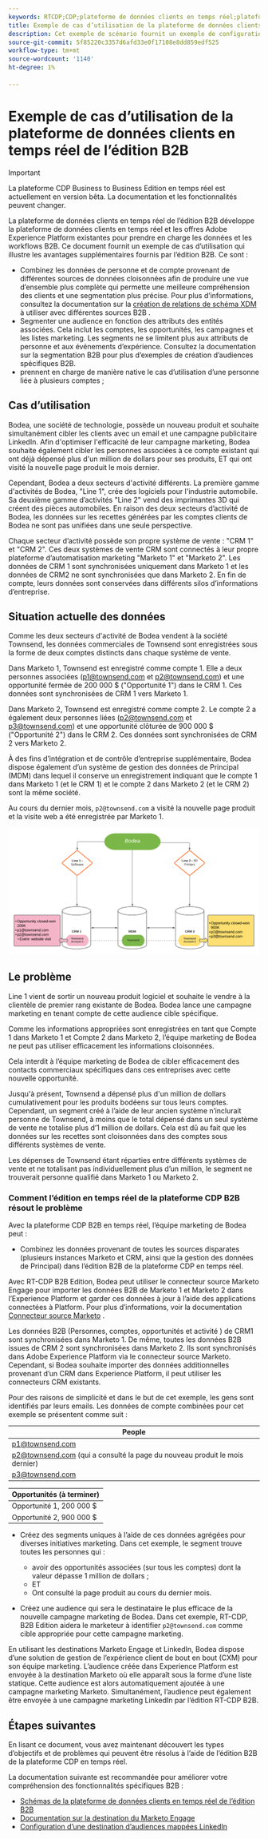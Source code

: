 ```yaml
---
keywords: RTCDP;CDP;plateforme de données clients en temps réel;plateforme de données clients en temps réel;cdp en temps réel;cdp;rtcdp
title: Exemple de cas d’utilisation de la plateforme de données clients en temps réel de l’édition B2B
description: Cet exemple de scénario fournit un exemple de configuration de votre implémentation de la plateforme de données clients en temps réel de l’édition B2B.
source-git-commit: 5f85220c3357d6afd33e0f17108e8dd859edf525
workflow-type: tm+mt
source-wordcount: '1140'
ht-degree: 1%

---
```


# Exemple de cas d’utilisation de la plateforme de données clients en temps réel de l’édition B2B

>[!IMPORTANT]
>
>La plateforme CDP Business to Business Edition en temps réel est actuellement en version bêta. La documentation et les fonctionnalités peuvent changer.

La plateforme de données clients en temps réel de l’édition B2B développe la plateforme de données clients en temps réel et les offres Adobe Experience Platform existantes pour prendre en charge les données et les workflows B2B. Ce document fournit un exemple de cas d’utilisation qui illustre les avantages supplémentaires fournis par l’édition B2B. Ce sont :

- Combinez les données de personne et de compte provenant de différentes sources de données cloisonnées afin de produire une vue d’ensemble plus complète qui permette une meilleure compréhension des clients et une segmentation plus précise. Pour plus d’informations, consultez la documentation sur la [création de relations de schéma XDM](./schemas/b2b.md) à utiliser avec différentes sources B2B .
- Segmenter une audience en fonction des attributs des entités associées. Cela inclut les comptes, les opportunités, les campagnes et les listes marketing. Les segments ne se limitent plus aux attributs de personne et aux événements d’expérience. Consultez la documentation sur la segmentation B2B pour plus d’exemples de création d’audiences spécifiques B2B.
   <!-- PLACEHOLDER [B2B segmentation documentation]()  -->
- prennent en charge de manière native le cas d’utilisation d’une personne liée à plusieurs comptes ;

## Cas d’utilisation

Bodea, une société de technologie, possède un nouveau produit et souhaite simultanément cibler les clients avec un email et une campagne publicitaire LinkedIn. Afin d&#39;optimiser l&#39;efficacité de leur campagne marketing, Bodea souhaite également cibler les personnes associées à ce compte existant qui ont déjà dépensé plus d&#39;un million de dollars pour ses produits, ET qui ont visité la nouvelle page produit le mois dernier.

Cependant, Bodea a deux secteurs d&#39;activité différents. La première gamme d&#39;activités de Bodea, &quot;Line 1&quot;, crée des logiciels pour l&#39;industrie automobile. Sa deuxième gamme d’activités &quot;Line 2&quot; vend des imprimantes 3D qui créent des pièces automobiles. En raison des deux secteurs d’activité de Bodea, les données sur les recettes générées par les comptes clients de Bodea ne sont pas unifiées dans une seule perspective.

Chaque secteur d’activité possède son propre système de vente : &quot;CRM 1&quot; et &quot;CRM 2&quot;. Ces deux systèmes de vente CRM sont connectés à leur propre plateforme d’automatisation marketing &quot;Marketo 1&quot; et &quot;Marketo 2&quot;. Les données de CRM 1 sont synchronisées uniquement dans Marketo 1 et les données de CRM2 ne sont synchronisées que dans Marketo 2. En fin de compte, leurs données sont conservées dans différents silos d’informations d’entreprise.

<!-- ![lines of business diagram](./assets/lines-of-business.png) -->

## Situation actuelle des données

Comme les deux secteurs d&#39;activité de Bodea vendent à la société Townsend, les données commerciales de Townsend sont enregistrées sous la forme de deux comptes distincts dans chaque système de vente.

Dans Marketo 1, Townsend est enregistré comme compte 1. Elle a deux personnes associées (p1@townsend.com et p2@townsend.com) et une opportunité fermée de 200 000 $ (&quot;Opportunité 1&quot;) dans le CRM 1. Ces données sont synchronisées de CRM 1 vers Marketo 1.

Dans Marketo 2, Townsend est enregistré comme compte 2. Le compte 2 a également deux personnes liées (p2@townsend.com et p3@townsend.com) et une opportunité clôturée de 900 000 $ (&quot;Opportunité 2&quot;) dans le CRM 2. Ces données sont synchronisées de CRM 2 vers Marketo 2.

À des fins d’intégration et de contrôle d’entreprise supplémentaire, Bodea dispose également d’un système de gestion des données de Principal (MDM) dans lequel il conserve un enregistrement indiquant que le compte 1 dans Marketo 1 (et le CRM 1) et le compte 2 dans Marketo 2 (et le CRM 2) sont la même société.

Au cours du dernier mois, `p2@townsend.com` a visité la nouvelle page produit et la visite web a été enregistrée par Marketo 1.

![diagramme des informations sur le compte](./assets/account-info.png)

## Le problème

Line 1 vient de sortir un nouveau produit logiciel et souhaite le vendre à la clientèle de premier rang existante de Bodea. Bodea lance une campagne marketing en tenant compte de cette audience cible spécifique.

Comme les informations appropriées sont enregistrées en tant que Compte 1 dans Marketo 1 et Compte 2 dans Marketo 2, l’équipe marketing de Bodea ne peut pas utiliser efficacement les informations cloisonnées.

Cela interdit à l’équipe marketing de Bodea de cibler efficacement des contacts commerciaux spécifiques dans ces entreprises avec cette nouvelle opportunité.

Jusqu&#39;à présent, Townsend a dépensé plus d&#39;un million de dollars cumulativement pour les produits bodéens sur tous leurs comptes. Cependant, un segment créé à l’aide de leur ancien système n’inclurait personne de Townsend, à moins que le total dépensé dans un seul système de vente ne totalise plus d’1 million de dollars. Cela est dû au fait que les données sur les recettes sont cloisonnées dans des comptes sous différents systèmes de vente.

Les dépenses de Townsend étant réparties entre différents systèmes de vente et ne totalisant pas individuellement plus d’un million, le segment ne trouverait personne qualifié dans Marketo 1 ou Marketo 2.

### Comment l’édition en temps réel de la plateforme CDP B2B résout le problème

Avec la plateforme CDP B2B en temps réel, l’équipe marketing de Bodea peut :

- Combinez les données provenant de toutes les sources disparates (plusieurs instances Marketo et CRM, ainsi que la gestion des données de Principal) dans l’édition B2B de la plateforme CDP en temps réel.

Avec RT-CDP B2B Edition, Bodea peut utiliser le connecteur source Marketo Engage pour importer les données B2B de Marketo 1 et Marketo 2 dans l’Experience Platform et garder ces données à jour à l’aide des applications connectées à Platform. Pour plus d’informations, voir la documentation [Connecteur source Marketo](../sources/connectors/adobe-applications/marketo/marketo.md) .

Les données B2B (Personnes, comptes, opportunités et activité ) de CRM1 sont synchronisées dans Marketo 1. De même, toutes les données B2B issues de CRM 2 sont synchronisées dans Marketo 2. Ils sont synchronisés dans Adobe Experience Platform via le connecteur source Marketo. Cependant, si Bodea souhaite importer des données additionnelles provenant d’un CRM dans Experience Platform, il peut utiliser les connecteurs CRM existants.

Pour des raisons de simplicité et dans le but de cet exemple, les gens sont identifiés par leurs emails. Les données de compte combinées pour cet exemple se présentent comme suit :

| People |
|---|
| p1@townsend.com |
| p2@townsend.com (qui a consulté la page du nouveau produit le mois dernier) |
| p3@townsend.com |

| Opportunités (à terminer) |
|---|
| Opportunité 1, 200 000 $ |
| Opportunité 2, 900 000 $ |

- Créez des segments uniques à l’aide de ces données agrégées pour diverses initiatives marketing. Dans cet exemple, le segment trouve toutes les personnes qui :

   - avoir des opportunités associées (sur tous les comptes) dont la valeur dépasse 1 million de dollars ;
   - ET
   - Ont consulté la page produit au cours du dernier mois.

- Créez une audience qui sera le destinataire le plus efficace de la nouvelle campagne marketing de Bodea. Dans cet exemple, RT-CDP, B2B Edition aidera le marketeur à identifier `p2@townsend.com` comme cible appropriée pour cette campagne marketing.

En utilisant les destinations Marketo Engage et LinkedIn, Bodea dispose d’une solution de gestion de l’expérience client de bout en bout (CXM) pour son équipe marketing. L’audience créée dans Experience Platform est envoyée à la destination Marketo où elle apparaît sous la forme d’une liste statique. Cette audience est alors automatiquement ajoutée à une campagne marketing Marketo. Simultanément, l’audience peut également être envoyée à une campagne marketing LinkedIn par l’édition RT-CDP B2B.

## Étapes suivantes

En lisant ce document, vous avez maintenant découvert les types d’objectifs et de problèmes qui peuvent être résolus à l’aide de l’édition B2B de la plateforme CDP en temps réel.

La documentation suivante est recommandée pour améliorer votre compréhension des fonctionnalités spécifiques B2B :

<!-- - [Marketo connector]() -->
- [Schémas de la plateforme de données clients en temps réel de l’édition B2B](./schemas/b2b.md)
- [Documentation sur la destination du Marketo Engage](https://experienceleague.adobe.com/docs/experience-platform/destinations/catalog/adobe/marketo-engage.html)
- [Configuration d’une destination d’audiences mappées LinkedIn](https://experienceleague.adobe.com/docs/experience-platform/destinations/catalog/social/linkedin.html#connect)

<!-- PLACEHOLDER -->
<!-- - [Account Profiles]() -->
<!-- - [B2B Segmentation examples]() -->
<!-- PLACEHOLDERS to tutorial / account profiles / B2B connectors / segmentation examples -->
